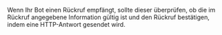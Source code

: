Wenn Ihr Bot einen Rückruf empfängt, sollte dieser überprüfen, ob die im Rückruf angegebene Information gültig ist und den Rückruf bestätigen, indem eine HTTP-Antwort gesendet wird. 